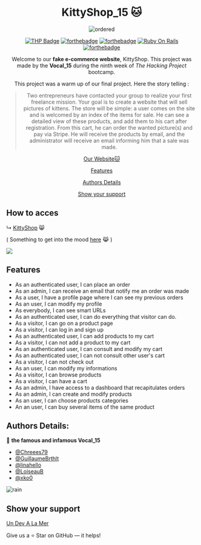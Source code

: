<div align='center'>

# KittyShop_15 🐱

![ordered](https://media1.giphy.com/media/44jJQXPAbvKfK/giphy.gif?cid=790b7611a21eab55da9b7688083b658865a60525e483af2d&rid=giphy.gif&ct=g)

[![THP Badge](./app/assets/images/the-hacking-project-badge.svg)](https://www.thehackingproject.org/)
[![forthebadge](https://forthebadge.com/images/badges/made-with-ruby.svg)](https://forthebadge.com)
[![forthebadge](https://forthebadge.com/images/badges/uses-js.svg)](https://forthebadge.com)
[![Ruby On Rails](https://img.shields.io/badge/Ruby_on_Rails-CC0000?style=for-the-badge&logo=ruby-on-rails&logoColor=white)](https://rubyonrails.org/)
[![forthebadge](https://forthebadge.com/images/badges/built-with-love.svg)](https://forthebadge.com)

Welcome to our **fake e-commerce website**, KittyShop. This project was made by the **Vocal_15** during the ninth week of *The Hacking Project* bootcamp.



This project was a warm up of our final project.
Here the story telling : 

> Two entrepreneurs have contacted your group to realize your first freelance mission. Your goal is to create a website that will sell pictures of kittens.
> The store will be simple: a user comes on the site and is welcomed by an index of the items for sale. He can see a detailed view of these products, and add them to his cart after registration. From this cart, he can order the wanted picture(s) and pay via Stripe. He will receive the products by email, and the administrator will receive an email informing him that a sale was made.

[Our Website🐱](http://kitty-shop-team.herokuapp.com/)

[Features](#features)

[Authors Details](#authors-details)

[Show your support](#show-your-support)

</div>


## How to acces

↳ [KittyShop](http://kitty-shop-team.herokuapp.com/) 😸 

( Something to get into the mood [here](https://www.youtube.com/watch?v=hY7m5jjJ9mM) 😹 )


![](https://media1.giphy.com/media/VbnUQpnihPSIgIXuZv/giphy.gif?cid=ecf05e47s33h0ozp5ugsvdjuxemhkpz7nv5vd3ht650bvnfm&rid=giphy.gif&ct=g)


## Features
- As an authenticated user, I can place an order
- As an admin, I can receive an email that notify me an order was made
- As a user, I have a profile page where I can see my previous orders
- As an user, I can modify my profile
- As everybody, I can see smart URLs
- As an authenticated user, I can do everything that visitor can do.
- As a visitor, I can go on a product page
- As a visitor, I can log in and sign up
- As an authenticated user, I can add products to my cart
- As a visitor, I can not add a product to my cart
- As an authenticated user, I can consult and modify my cart
- As an authenticated user, I can not consult other user's cart
- As a visitor, I can not check out
- As an user, I can modify my informations
- As a visitor, I can browse products
- As a visitor, I can have a cart
- As an admin, I have access to a dashboard that recapitulates orders
- As an admin, I can create and modify products
- As an user, I can choose products categories
- An an user, I can buy several items of the same product



## Authors Details:

👤 **the famous and infamous Vocal_15**

- [@Chreees79](https://github.com/Chreees79)
- [@GuillaumeBrthlt](https://github.com/GuillaumeBrthlt)
- [@linahello](https://github.com/linahello)
- [@LoiseauB](https://github.com/LoiseauB)
- [@xko0](https://github.com/xko0) 

![rain](https://media3.giphy.com/media/YBsd8wdchmxqg/giphy.gif?cid=ecf05e47r23vkhct2dmu593ewqi3k92moca32hycg62hvk0b&rid=giphy.gif&ct=g)



## Show your support

[Un Dev A La Mer](http://www.devalamer.fr/)

Give us a ⭐ Star on GitHub — it helps!
